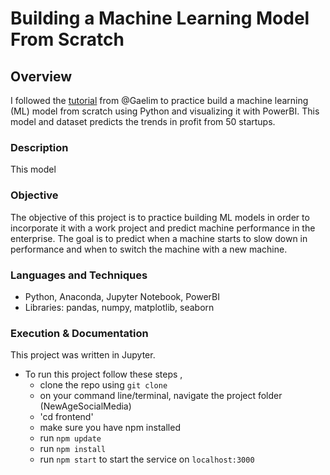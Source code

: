 # Building a Machine Learning Model From Scratch

## Overview
I followed the [tutorial](https://github.com/Gaelim/PowerBI_Python_A_to_Z) from @Gaelim to practice build a machine learning (ML) model from scratch using Python and visualizing it with PowerBI. This model and dataset predicts the trends in profit from 50 startups.

### Description
This model 

### Objective
The objective of this project is to practice building ML models in order to incorporate it with a work project and predict machine performance in the enterprise. The goal is to predict when a machine starts to slow down in performance and when to switch the machine with a new machine.

### Languages and Techniques
* Python, Anaconda, Jupyter Notebook, PowerBI
* Libraries: pandas, numpy, matplotlib, seaborn

### Execution & Documentation
This project was written in Jupyter.

- To run this project follow these steps ,
  - clone the repo using `git clone`
  - on your command line/terminal, navigate the project folder (NewAgeSocialMedia)
  - 'cd frontend'
  - make sure you have npm installed
  - run `npm update` 
  - run `npm install`
  - run `npm start` to start the service on `localhost:3000`
